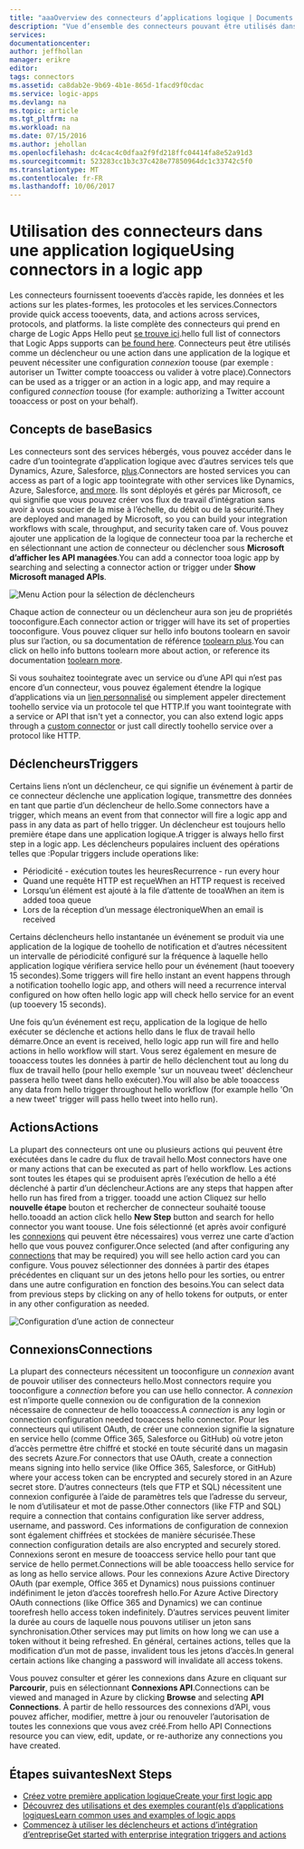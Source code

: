```yaml
---
title: "aaaOverview des connecteurs d’applications logique | Documents Microsoft"
description: "Vue d’ensemble des connecteurs pouvant être utilisés dans une application logique"
services: 
documentationcenter: 
author: jeffhollan
manager: erikre
editor: 
tags: connectors
ms.assetid: ca8dab2e-9b69-4b1e-865d-1facd9f0cdac
ms.service: logic-apps
ms.devlang: na
ms.topic: article
ms.tgt_pltfrm: na
ms.workload: na
ms.date: 07/15/2016
ms.author: jehollan
ms.openlocfilehash: dc4cac4c0dfaa2f9fd218ffc04414fa8e52a91d3
ms.sourcegitcommit: 523283cc1b3c37c428e77850964dc1c33742c5f0
ms.translationtype: MT
ms.contentlocale: fr-FR
ms.lasthandoff: 10/06/2017
---
```

# <a name="using-connectors-in-a-logic-app"></a><span data-ttu-id="b7330-103">Utilisation des connecteurs dans une application logique</span><span class="sxs-lookup"><span data-stu-id="b7330-103">Using connectors in a logic app</span></span>
<span data-ttu-id="b7330-104">Les connecteurs fournissent tooevents d’accès rapide, les données et les actions sur les plates-formes, les protocoles et les services.</span><span class="sxs-lookup"><span data-stu-id="b7330-104">Connectors provide quick access tooevents, data, and actions across services, protocols, and platforms.</span></span>  <span data-ttu-id="b7330-105">la liste complète des connecteurs qui prend en charge de Logic Apps Hello peut [se trouve ici](apis-list.md).</span><span class="sxs-lookup"><span data-stu-id="b7330-105">hello full list of connectors that Logic Apps supports can [be found here](apis-list.md).</span></span>  <span data-ttu-id="b7330-106">Connecteurs peut être utilisés comme un déclencheur ou une action dans une application de la logique et peuvent nécessiter une configuration *connexion* toouse (par exemple : autoriser un Twitter compte tooaccess ou valider à votre place).</span><span class="sxs-lookup"><span data-stu-id="b7330-106">Connectors can be used as a trigger or an action in a logic app, and may require a configured *connection* toouse (for example: authorizing a Twitter account tooaccess or post on your behalf).</span></span>

## <a name="basics"></a><span data-ttu-id="b7330-107">Concepts de base</span><span class="sxs-lookup"><span data-stu-id="b7330-107">Basics</span></span>
<span data-ttu-id="b7330-108">Les connecteurs sont des services hébergés, vous pouvez accéder dans le cadre d’un toointegrate d’application logique avec d’autres services tels que Dynamics, Azure, Salesforce, [plus](apis-list.md).</span><span class="sxs-lookup"><span data-stu-id="b7330-108">Connectors are hosted services you can access as part of a logic app toointegrate with other services like Dynamics, Azure, Salesforce, [and more](apis-list.md).</span></span>  <span data-ttu-id="b7330-109">Ils sont déployés et gérés par Microsoft, ce qui signifie que vous pouvez créer vos flux de travail d’intégration sans avoir à vous soucier de la mise à l’échelle, du débit ou de la sécurité.</span><span class="sxs-lookup"><span data-stu-id="b7330-109">They are deployed and managed by Microsoft, so you can build your integration workflows with scale, throughput, and security taken care of.</span></span>  <span data-ttu-id="b7330-110">Vous pouvez ajouter une application de la logique de connecteur tooa par la recherche et en sélectionnant une action de connecteur ou déclencher sous **Microsoft d’afficher les API managées**.</span><span class="sxs-lookup"><span data-stu-id="b7330-110">You can add a connector tooa logic app by searching and selecting a connector action or trigger under **Show Microsoft managed APIs**.</span></span>

![Menu Action pour la sélection de déclencheurs][1]

<span data-ttu-id="b7330-112">Chaque action de connecteur ou un déclencheur aura son jeu de propriétés tooconfigure.</span><span class="sxs-lookup"><span data-stu-id="b7330-112">Each connector action or trigger will have its set of properties tooconfigure.</span></span>  <span data-ttu-id="b7330-113">Vous pouvez cliquer sur hello info boutons toolearn en savoir plus sur l’action, ou sa documentation de référence [toolearn plus](apis-list.md).</span><span class="sxs-lookup"><span data-stu-id="b7330-113">You can click on hello info buttons toolearn more about action, or reference its documentation [toolearn more](apis-list.md).</span></span>

<span data-ttu-id="b7330-114">Si vous souhaitez toointegrate avec un service ou d’une API qui n’est pas encore d’un connecteur, vous pouvez également étendre la logique d’applications via un [lien personnalisé](../logic-apps/logic-apps-create-api-app.md) ou simplement appeler directement toohello service via un protocole tel que HTTP.</span><span class="sxs-lookup"><span data-stu-id="b7330-114">If you want toointegrate with a service or API that isn't yet a connector, you can also extend logic apps through a [custom connector](../logic-apps/logic-apps-create-api-app.md) or just call directly toohello service over a protocol like HTTP.</span></span>

## <a name="triggers"></a><span data-ttu-id="b7330-115">Déclencheurs</span><span class="sxs-lookup"><span data-stu-id="b7330-115">Triggers</span></span>
<span data-ttu-id="b7330-116">Certains liens n’ont un déclencheur, ce qui signifie un événement à partir de ce connecteur déclenche une application logique, transmettre des données en tant que partie d’un déclencheur de hello.</span><span class="sxs-lookup"><span data-stu-id="b7330-116">Some connectors have a trigger, which means an event from that connector will fire a logic app and pass in any data as part of hello trigger.</span></span>  <span data-ttu-id="b7330-117">Un déclencheur est toujours hello première étape dans une application logique.</span><span class="sxs-lookup"><span data-stu-id="b7330-117">A trigger is always hello first step in a logic app.</span></span>  <span data-ttu-id="b7330-118">Les déclencheurs populaires incluent des opérations telles que :</span><span class="sxs-lookup"><span data-stu-id="b7330-118">Popular triggers include operations like:</span></span>

* <span data-ttu-id="b7330-119">Périodicité - exécution toutes les heures</span><span class="sxs-lookup"><span data-stu-id="b7330-119">Recurrence - run every hour</span></span>
* <span data-ttu-id="b7330-120">Quand une requête HTTP est reçue</span><span class="sxs-lookup"><span data-stu-id="b7330-120">When an HTTP request is received</span></span>
* <span data-ttu-id="b7330-121">Lorsqu’un élément est ajouté à la file d’attente de tooa</span><span class="sxs-lookup"><span data-stu-id="b7330-121">When an item is added tooa queue</span></span>
* <span data-ttu-id="b7330-122">Lors de la réception d’un message électronique</span><span class="sxs-lookup"><span data-stu-id="b7330-122">When an email is received</span></span>

<span data-ttu-id="b7330-123">Certains déclencheurs hello instantanée un événement se produit via une application de la logique de toohello de notification et d’autres nécessitent un intervalle de périodicité configuré sur la fréquence à laquelle hello application logique vérifiera service hello pour un événement (haut tooevery 15 secondes).</span><span class="sxs-lookup"><span data-stu-id="b7330-123">Some triggers will fire hello instant an event happens through a notification toohello logic app, and others will need a recurrence interval configured on how often hello logic app will check hello service for an event (up tooevery 15 seconds).</span></span>  

<span data-ttu-id="b7330-124">Une fois qu’un événement est reçu, application de la logique de hello exécuter se déclenche et actions hello dans le flux de travail hello démarre.</span><span class="sxs-lookup"><span data-stu-id="b7330-124">Once an event is received, hello logic app run will fire and hello actions in hello workflow will start.</span></span>  <span data-ttu-id="b7330-125">Vous serez également en mesure de tooaccess toutes les données à partir de hello déclenchent tout au long du flux de travail hello (pour hello exemple 'sur un nouveau tweet' déclencheur passera hello tweet dans hello exécuter).</span><span class="sxs-lookup"><span data-stu-id="b7330-125">You will also be able tooaccess any data from hello trigger throughout hello workflow (for example hello 'On a new tweet' trigger will pass hello tweet into hello run).</span></span>

## <a name="actions"></a><span data-ttu-id="b7330-126">Actions</span><span class="sxs-lookup"><span data-stu-id="b7330-126">Actions</span></span>
<span data-ttu-id="b7330-127">La plupart des connecteurs ont une ou plusieurs actions qui peuvent être exécutées dans le cadre du flux de travail hello.</span><span class="sxs-lookup"><span data-stu-id="b7330-127">Most connectors have one or many actions that can be executed as part of hello workflow.</span></span>  <span data-ttu-id="b7330-128">Les actions sont toutes les étapes qui se produisent après l’exécution de hello a été déclenché à partir d’un déclencheur.</span><span class="sxs-lookup"><span data-stu-id="b7330-128">Actions are any steps that happen after hello run has fired from a trigger.</span></span>  <span data-ttu-id="b7330-129">tooadd une action Cliquez sur hello **nouvelle étape** bouton et rechercher de connecteur souhaité toouse hello.</span><span class="sxs-lookup"><span data-stu-id="b7330-129">tooadd an action click hello **New Step** button and search for hello connector you want toouse.</span></span>  <span data-ttu-id="b7330-130">Une fois sélectionné (et après avoir configuré les [connexions](#connections) qui peuvent être nécessaires) vous verrez une carte d’action hello que vous pouvez configurer.</span><span class="sxs-lookup"><span data-stu-id="b7330-130">Once selected (and after configuring any [connections](#connections) that may be required) you will see hello action card you can configure.</span></span>  <span data-ttu-id="b7330-131">Vous pouvez sélectionner des données à partir des étapes précédentes en cliquant sur un des jetons hello pour les sorties, ou entrer dans une autre configuration en fonction des besoins.</span><span class="sxs-lookup"><span data-stu-id="b7330-131">You can select data from previous steps by clicking on any of hello tokens for outputs, or enter in any other configuration as needed.</span></span>

![Configuration d’une action de connecteur][2]

## <a name="connections"></a><span data-ttu-id="b7330-133">Connexions</span><span class="sxs-lookup"><span data-stu-id="b7330-133">Connections</span></span>
<span data-ttu-id="b7330-134">La plupart des connecteurs nécessitent un tooconfigure un *connexion* avant de pouvoir utiliser des connecteurs hello.</span><span class="sxs-lookup"><span data-stu-id="b7330-134">Most connectors require you tooconfigure a *connection* before you can use hello connector.</span></span>  <span data-ttu-id="b7330-135">A *connexion* est n’importe quelle connexion ou de configuration de la connexion nécessaire de connecteur de hello tooaccess.</span><span class="sxs-lookup"><span data-stu-id="b7330-135">A *connection* is any login or connection configuration needed tooaccess hello connector.</span></span>  <span data-ttu-id="b7330-136">Pour les connecteurs qui utilisent OAuth, de créer une connexion signifie la signature en service hello (comme Office 365, Salesforce ou GitHub) où votre jeton d’accès permettre être chiffré et stocké en toute sécurité dans un magasin des secrets Azure.</span><span class="sxs-lookup"><span data-stu-id="b7330-136">For connectors that use OAuth, create a connection means signing into hello service (like Office 365, Salesforce, or GitHub) where your access token can be encrypted and securely stored in an Azure secret store.</span></span>  <span data-ttu-id="b7330-137">D’autres connecteurs (tels que FTP et SQL) nécessitent une connexion configurée à l’aide de paramètres tels que l’adresse du serveur, le nom d’utilisateur et mot de passe.</span><span class="sxs-lookup"><span data-stu-id="b7330-137">Other connectors (like FTP and SQL) require a connection that contains configuration like server address, username, and password.</span></span>  <span data-ttu-id="b7330-138">Ces informations de configuration de connexion sont également chiffrées et stockées de manière sécurisée.</span><span class="sxs-lookup"><span data-stu-id="b7330-138">These connection configuration details are also encrypted and securely stored.</span></span>  <span data-ttu-id="b7330-139">Connexions seront en mesure de tooaccess service hello pour tant que service de hello permet.</span><span class="sxs-lookup"><span data-stu-id="b7330-139">Connections will be able tooaccess hello service for as long as hello service allows.</span></span>  <span data-ttu-id="b7330-140">Pour les connexions Azure Active Directory OAuth (par exemple, Office 365 et Dynamics) nous puissions continuer indéfiniment le jeton d’accès toorefresh hello.</span><span class="sxs-lookup"><span data-stu-id="b7330-140">For Azure Active Directory OAuth connections (like Office 365 and Dynamics) we can continue toorefresh hello access token indefinitely.</span></span>  <span data-ttu-id="b7330-141">D’autres services peuvent limiter la durée au cours de laquelle nous pouvons utiliser un jeton sans synchronisation.</span><span class="sxs-lookup"><span data-stu-id="b7330-141">Other services may put limits on how long we can use a token without it being refreshed.</span></span>  <span data-ttu-id="b7330-142">En général, certaines actions, telles que la modification d’un mot de passe, invalident tous les jetons d’accès.</span><span class="sxs-lookup"><span data-stu-id="b7330-142">In general certain actions like changing a password will invalidate all access tokens.</span></span>  

<span data-ttu-id="b7330-143">Vous pouvez consulter et gérer les connexions dans Azure en cliquant sur **Parcourir**, puis en sélectionnant **Connexions API**.</span><span class="sxs-lookup"><span data-stu-id="b7330-143">Connections can be viewed and managed in Azure by clicking **Browse** and selecting **API Connections**.</span></span>  <span data-ttu-id="b7330-144">À partir de hello ressources des connexions d’API, vous pouvez afficher, modifier, mettre à jour ou renouveler l’autorisation de toutes les connexions que vous avez créé.</span><span class="sxs-lookup"><span data-stu-id="b7330-144">From hello API Connections resource you can view, edit, update, or re-authorize any connections you have created.</span></span>

## <a name="next-steps"></a><span data-ttu-id="b7330-145">Étapes suivantes</span><span class="sxs-lookup"><span data-stu-id="b7330-145">Next Steps</span></span>
* [<span data-ttu-id="b7330-146">Créez votre première application logique</span><span class="sxs-lookup"><span data-stu-id="b7330-146">Create your first logic app</span></span>](../logic-apps/logic-apps-create-a-logic-app.md)
* [<span data-ttu-id="b7330-147">Découvrez des utilisations et des exemples courant(e)s d’applications logiques</span><span class="sxs-lookup"><span data-stu-id="b7330-147">Learn common uses and examples of logic apps</span></span>](../logic-apps/logic-apps-examples-and-scenarios.md)
* [<span data-ttu-id="b7330-148">Commencez à utiliser les déclencheurs et actions d’intégration d’entreprise</span><span class="sxs-lookup"><span data-stu-id="b7330-148">Get started with enterprise integration triggers and actions</span></span>](../logic-apps/logic-apps-enterprise-integration-overview.md)

<!--Image References -->
[1]: ./media/connectors-overview/addAction.png
[2]: ./media/connectors-overview/configureAction.png
